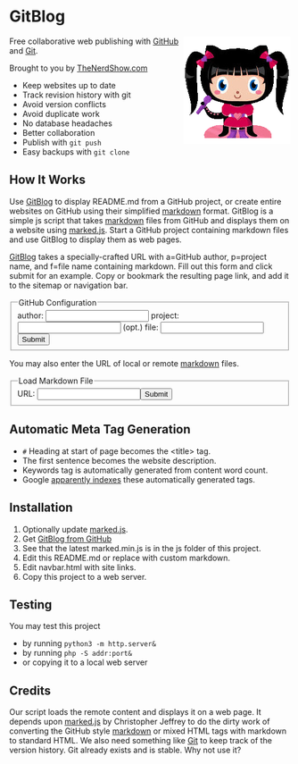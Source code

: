 # GitBlog
<img style="float:right" alt="GitBlog" src="favicon/android-icon-192x192.png">

Free collaborative web publishing with [GitHub](https://github.com/) and [Git](https://git-scm.com/download/win). 

Brought to you by [TheNerdShow.com](http://thenerdshow.com/)

* Keep websites up to date
* Track revision history with git
* Avoid version conflicts
* Avoid duplicate work
* No database headaches
* Better collaboration
* Publish with `git push`
* Easy backups with `git clone`

## How It Works

Use [GitBlog](https://github.com/themanyone/gitblog) to display README.md from a GitHub project, or create entire websites on GitHub using their simplified [markdown](https://help.github.com/enterprise/2.8/user/articles/basic-writing-and-formatting-syntax/) format. GitBlog is a simple js script that takes [markdown](https://help.github.com/enterprise/2.8/user/articles/basic-writing-and-formatting-syntax/) files from GitHub and displays them on a website using [marked.js](https://github.com/chjj/marked). Start a GitHub project containing markdown files and use GitBlog to display them as web pages.

[GitBlog](https://github.com/themanyone/gitblog) takes a specially-crafted URL with a=GitHub author, p=project name, and f=file name containing markdown. Fill out this form and click submit for an example. Copy or bookmark the resulting page link, and add it to the sitemap or navigation bar.<form name="gitblog" target="">
<fieldset><legend>GitHub Configuration</legend>
    <label class="field">author: </label> <input name="a"  type="text"></input>
    <label class="field">project:</label> <input name="p"  type="text"></input>
    <label class="field">(opt.) file: </label> <input name="f"  type="text"></input><input type="submit"></input>
</fieldset>
</form>

You may also enter the URL of local or remote [markdown](https://help.github.com/enterprise/2.8/user/articles/basic-writing-and-formatting-syntax/) files. <form name="gitblog" target="">
<fieldset><legend>Load Markdown File</legend>
    <label class="field">URL: </label> <input name="u"  type="text"></input><input type="submit"></input>
</fieldset>
</form>

## Automatic Meta Tag Generation

* `#` Heading at start of page becomes the &lt;title&gt; tag.
* The first sentence becomes the website description.
* Keywords tag is automatically generated from content word count.
* Google [apparently indexes](http://searchengineland.com/tested-googlebot-crawls-javascript-heres-learned-220157) these automatically generated tags.

## Installation

1. Optionally update [marked.js](https://github.com/chjj/marked).
1. Get [GitBlog from GitHub](https://github.com/themanyone/gitblog)
2. See that the latest marked.min.js is in the js folder of this project.
3. Edit this README.md or replace with custom markdown.
4. Edit navbar.html with site links.
3. Copy this project to a web server.

## Testing

You may test this project

* by running `python3 -m http.server&`
* by running `php -S addr:port&`
* or copying it to a local web server

## Credits

Our script loads the remote content and displays it on a web page. It depends upon [marked.js](https://github.com/chjj/marked) by Christopher Jeffrey to do the dirty work of converting the GitHub style [markdown](https://help.github.com/enterprise/2.8/user/articles/basic-writing-and-formatting-syntax/) or mixed HTML tags with markdown to standard HTML. We also need something like [Git](https://git-scm.com/download/win) to keep track of the version history. Git already exists and is stable. Why not use it?